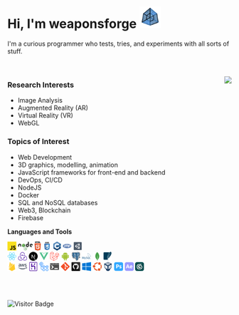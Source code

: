 # Hi, I'm weaponsforge <img src='tesseract3.gif' width=48 height=48 />

I'm a curious programmer who tests, tries, and experiments with all sorts of stuff.
<br /><br /><br />


<img align="right" src="https://github-readme-stats.vercel.app/api?username=weaponsforge&theme=swift&show_icons=true&count_private=true" />


### Research Interests

- Image Analysis
- Augmented Reality (AR)
- Virtual Reality (VR)
- WebGL

### Topics of Interest

- Web Development
- 3D graphics, modelling, animation
- JavaScript frameworks for front-end and backend
- DevOps, CI/CD
- NodeJS
- Docker
- SQL and NoSQL databases
- Web3, Blockchain
- Firebase

**Languages and Tools**

<code><img height="20" alt="Javascript" src="icons/javascript.svg"></code>
<code><img height="20" alt="NodeJS" src="icons/nodejs.svg"></code>
<code><img height="20" alt="HTML5" src="icons/html5.svg"></code>
<code><img height="20" alt="CSS3" src="icons/css.svg"></code>
<code><img height="20" alt="C++" src="icons/cpp.svg"></code>
<code><img height="20" alt="PHP" src="icons/php.svg"></code>
<code><img height="20" alt="Unity3D" src="icons/unity3d.svg"></code><br />
<code><img height="20" alt="React" src="icons/react-original.svg"></code>
<code><img height="20" alt="Redux" src="icons/redux.svg"></code>
<code><img height="20" alt="Redux" src="icons/nextjs.svg"></code>
<code><img height="20" alt="Redux" src="icons/vue.svg"></code>
<code><img height="20" alt="Laravel" src="icons/laravel.svg"></code>
<code><img height="20" alt="Android native" src="icons/android.svg"></code>
<code><img height="20" alt="PostgreSQL" src="icons/postgresql.svg"></code>
<code><img height="20" alt="MySQL" src="icons/mysql.svg"></code>
<code><img height="20" alt="MongoDB" src="icons/mongodb.svg"></code>
<code><img height="20" alt="SQLite" src="icons/sqlite.svg"></code><br />
<code><img height="20" alt="Firebase" src="icons/firebase.svg"></code>
<code><img height="20" alt="Amazon Web Services" src="icons/aws.svg"></code>
<code><img height="20" alt="Heroku" src="icons/heroku.svg"></code>
<code><img height="20" alt="Github Actions" src="icons/gh-actions.svg"></code>
<code><img height="20" alt="Bat files" src="icons/windowsterminal.svg"></code>
<code><img height="20" alt="Git" src="icons/git-original.svg"></code>
<code><img height="20" alt="Github" src="icons/github.svg"></code>
<code><img height="20" alt="Windows" src="icons/windows.svg"></code>
<code><img height="20" alt="Ubuntu" src="icons/ubuntu.svg"></code>
<code><img height="20" alt="Ubuntu" src="icons/virtualbox.svg"></code>
<code><img height="20" alt="Ubuntu" src="icons/adobe-photoshop.svg"></code>
<code><img height="20" alt="Ubuntu" src="icons/adobe-ae.svg"></code>
<code><img height="20" alt="Ubuntu" src="icons/3dsmax.png"></code>

<br /><br />

![Visitor Badge](https://visitor-badge.glitch.me/badge?page_id=weaponsforge.visitor-badge)

